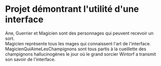 # Projet démontrant l'utilité d'une interface

Ane, Guerrier et Magicien sont des personnages qui peuvent recevoir un sort.  
Magicien représente tous les mages qui connaissent l'art de l'interface.  
MagicienQuiAimeLesChampignons sont tous partis à la cueillette des champignons hallucinogènes le jour où le grand sorcier Wintorf a transmit son savoir de l'interface.
